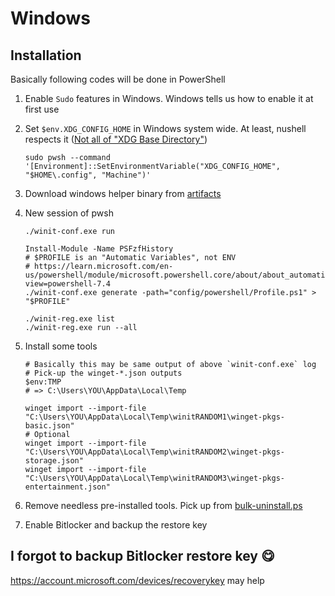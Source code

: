 # Windows

## Installation

Basically following codes will be done in PowerShell

1. Enable `Sudo` features in Windows. Windows tells us how to enable it at first use
1. Set `$env.XDG_CONFIG_HOME` in Windows system wide. At least, nushell respects it ([Not all of "XDG Base Directory"](https://github.com/nushell/nushell/issues/10100))

   ```pwsh
   sudo pwsh --command '[Environment]::SetEnvironmentVariable("XDG_CONFIG_HOME", "$HOME\.config", "Machine")'
   ```

1. Download windows helper binary from [artifacts](https://github.com/kachick/dotfiles/actions/workflows/windows.yml)
1. New session of pwsh

   ```pwsh
   ./winit-conf.exe run

   Install-Module -Name PSFzfHistory
   # $PROFILE is an "Automatic Variables", not ENV
   # https://learn.microsoft.com/en-us/powershell/module/microsoft.powershell.core/about/about_automatic_variables?view=powershell-7.4
   ./winit-conf.exe generate -path="config/powershell/Profile.ps1" > "$PROFILE"

   ./winit-reg.exe list
   ./winit-reg.exe run --all
   ```

1. Install some tools

   ```pwsh
   # Basically this may be same output of above `winit-conf.exe` log
   # Pick-up the winget-*.json outputs
   $env:TMP
   # => C:\Users\YOU\AppData\Local\Temp

   winget import --import-file "C:\Users\YOU\AppData\Local\Temp\winitRANDOM1\winget-pkgs-basic.json"
   # Optional
   winget import --import-file "C:\Users\YOU\AppData\Local\Temp\winitRANDOM2\winget-pkgs-storage.json"
   winget import --import-file "C:\Users\YOU\AppData\Local\Temp\winitRANDOM3\winget-pkgs-entertainment.json"
   ```

1. Remove needless pre-installed tools. Pick up from [bulk-uninstall.ps](./winget/bulk-uninstall.ps1)
1. Enable Bitlocker and backup the restore key

## I forgot to backup Bitlocker restore key 😋

<https://account.microsoft.com/devices/recoverykey> may help
